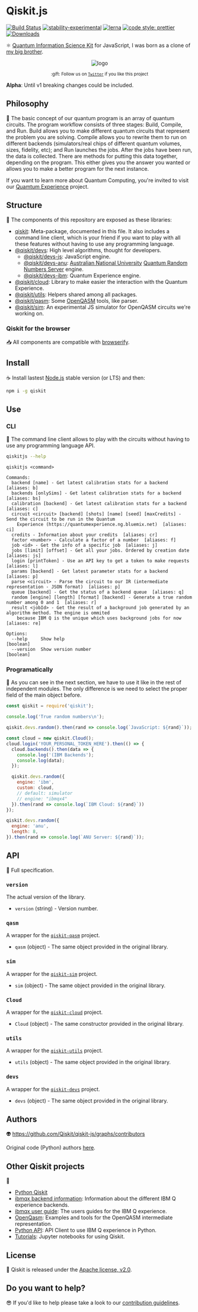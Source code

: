 # Qiskit.js

[![Build Status](https://travis-ci.com/Qiskit/qiskit-js.svg?branch=master)](https://travis-ci.com/Qiskit/qiskit-js)
[![stability-experimental](https://img.shields.io/badge/stability-experimental-orange.svg)](https://github.com/emersion/stability-badges#experimental)
[![lerna](https://img.shields.io/badge/maintained%20with-lerna-cc00ff.svg)](https://lernajs.io/)
[![code style: prettier](https://img.shields.io/badge/code_style-prettier-ff69b4.svg?style=flat-square)](https://github.com/prettier/prettier)
[![Downloads](https://img.shields.io/npm/dm/qiskit.svg)](https://npmjs.com/qiskit)

:atom_symbol: [Quantum Information Science Kit](https://qiskit.org) for JavaScript, I was born as a clone of [my big brother](https://github.com/Qiskit/qiskit-sdk-py).

<div align="center">
	<p>
    <img src="https://diego-plan9.github.io/_static/qiskit-logo-white-no-margin.gif" alt="logo">
	</p>
	<p>
		<sub>:gift: Follow us on <a href="https://twitter.com/qiskit"><code>Twitter</code></a> if you like this project</sub>
	</p>
</div>

**Alpha**: Until v1 breaking changes could be included.

## Philosophy

:orange_book: The basic concept of our quantum program is an array of quantum circuits. The program workflow consists of three stages: Build, Compile, and Run. Build allows you to make different quantum circuits that represent the problem you are solving. Compile allows you to rewrite them to run on different backends (simulators/real chips of different quantum volumes, sizes, fidelity, etc); and Run launches the jobs. After the jobs have been run, the data is collected. There are methods for putting this data together, depending on the program. This either gives you the answer you wanted or allows you to make a better program for the next instance.

If you want to learn more about Quantum Computing, you're invited to visit our [Quamtum Experience](https://quantumexperience.ng.bluemix.net) project.

## Structure

:handbag: The components of this repository are exposed as these libraries:

* [qiskit](./packages/qiskit): Meta-package, documented in this file. It also includes a command line client, which is your friend if you want to play with all these features without having to use any programming language.
* [@qiskit/devs](./packages/qiskit-devs): High level algorithms, thought for developers.
  * [@qiskit/devs-js](./packages/qiskit-devs-js): JavaScript engine.
  * [@qiskit/devs-anu](./packages/qiskit-devs-anu): [Australian National University](http://www.anu.edu.au) [Quantum Random Numbers Server](https://qrng.anu.edu.au) engine.
  * [@qiskit/devs-ibm](./packages/qiskit-devs-ibm): Quantum Experience engine.
* [@qiskit/cloud](./packages/qiskit-cloud): Library to make easier the interaction with the Quantum Experience.
* [@qiskit/utils](./packages/qiskit-utils): Helpers shared among all packages.
* [@qiskit/qasm](./packages/qiskit-qasm): Some [OpenQASM](https://github.com/IBM/qiskit-openqasm) tools, like parser.
* [@qiskit/sim](./packages/qiskit-sim): An experimental JS simulator for OpenQASM circuits we're working on.

### Qiskit for the browser

:inbox_tray: All components are compatible with [browserify](http://browserify.org).

## Install

:coffee: Install lastest [Node.js](https://nodejs.org/download) stable version (or LTS) and then:

```sh
npm i -g qiskit
```

## Use

### CLI

:rocket: The command line client allows to play with the circuits without having to use any programming language API.

```sh
qiskitjs --help
```
```
qiskitjs <command>

Commands:
  backend [name] - Get latest calibration stats for a backend  [aliases: b]
  backends [onlySims] - Get latest calibration stats for a backend  [aliases: bs]
  calibration [backend] - Get latest calibration stats for a backend  [aliases: c]
  circuit <circuit> [backend] [shots] [name] [seed] [maxCredits] - Send the circuit to be run in the Quantum
  	Experience (https://quantumexperience.ng.bluemix.net)  [aliases: ci]
  credits - Information about your credits  [aliases: cr]
  factor <number> - Calculate a factor of a number  [aliases: f]
  job <id> - Get the info of a specific job  [aliases: j]
  jobs [limit] [offset] - Get all your jobs. Ordered by creation date  [aliases: js]
  login [printToken] - Use an API key to get a token to make requests  [aliases: l]
  params [backend] - Get latest parameter stats for a backend  [aliases: p]
  parse <circuit> - Parse the circuit to our IR (intermediate representation - JSON format)  [aliases: p]
  queue [backend] - Get the status of a backend queue  [aliases: q]
  random [engine] [length] [format] [backend] - Generate a true random number among 0 and 1  [aliases: r]
  result <jobId> - Get the result of a background job generated by an algorithm method. The engine is ommited
  	because IBM Q is the unique which uses background jobs for now  [aliases: re]

Options:
  --help     Show help                                                 [boolean]
  --version  Show version number                                       [boolean]
```

### Programatically

:pencil: As you can see in the next section, we have to use it like in the rest of independent modules. The only difference is we need to select the proper field of the main object before.

```js
const qiskit = require('qiskit');

console.log('True random numbers\n');

qiskit.devs.random().then(rand => console.log(`JavaScript: ${rand}`));

const cloud = new qiskit.Cloud();
cloud.login('YOUR_PERSONAL_TOKEN_HERE').then(() => {
  cloud.backends().then(data => {
    console.log('(IBM Backends');
    console.log(data);
  });

  qiskit.devs.random({
    engine: 'ibm',
    custom: cloud,
    // default: simulator
    // engine: "ibmqx4"
  }).then(rand => console.log(`IBM Cloud: ${rand}`))
});

qiskit.devs.random({
  engine: 'anu',
  length: 8,
}).then(rand => console.log(`ANU Server: ${rand}`));
```

## API

:eyes: Full specification.

### `version`

The actual version of the library.

* `version` (string) - Version number.

### `qasm`

A wrapper for the [`qiskit-qasm`](./packages/qiskit-qasm) project.

* `qasm` (object) - The same object provided in the original library.

### `sim`

A wrapper for the [`qiskit-sim`](./packages/qiskit-sim) project.

* `sim` (object) - The same object provided in the original library.

### `Cloud`

A wrapper for the [`qiskit-cloud`](./packages/qiskit-cloud) project.

* `Cloud` (object) - The same constructor provided in the original library.

### `utils`

A wrapper for the [`qiskit-utils`](./packages/qiskit-utils) project.

* `utils` (object) - The same object provided in the original library.

### `devs`

A wrapper for the [`qiskit-devs`](./packages/qiskit-devs) project.

* `devs` (object) - The same object provided in the original library.

## Authors

:alien: https://github.com/Qiskit/qiskit-js/graphs/contributors

Original code (Python) authors [here](https://github.com/Qiskit/qiskit-sdk-py#authors-alphabetical).

## Other Qiskit projects

:school_satchel:

* [Python Qiskit](https://github.com/Qiskit/qiskit-sdk-py.git>)
* [ibmqx backend information](https://github.com/Qiskit/ibmqx-backend-information): Information about the different IBM Q experience backends.
* [ibmqx user guide](https://github.com/Qiskit/ibmqx-user-guides): The users guides for the IBM Q experience.
* [OpenQasm](https://github.com/Qiskit/openqasm): Examples and tools for the OpenQASM intermediate representation.
* [Python API](https://github.com/Qiskit/qiskit-api-py): API Client to use IBM Q experience in Python.
* [Tutorials](https://github.com/Qiskit/qiskit-tutorial): Jupyter notebooks for using Qiskit.

## License

:penguin: Qiskit is released under the [Apache license, v2.0](https://www.apache.org/licenses/LICENSE-2.0).

## Do you want to help?

:sunglasses: If you'd like to help please take a look to our [contribution guidelines](./CONTRIBUTING.md).
